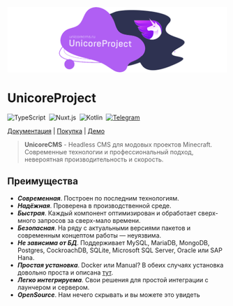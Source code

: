 <img src="https://github.com/UnicoreProject/.github/blob/main/profile/unicoreproject.png?raw=true?v=2" />

# UnicoreProject

<p>
  <img alt="TypeScript" src="https://img.shields.io/badge/-TypeScript-05122A?style=flat&logo=TypeScript"/>&nbsp;
  <img alt="Nuxt.js" src="https://img.shields.io/badge/-Nuxt.js-05122A?style=flat&logo=Nuxt.js"/>&nbsp;
  <img alt="Kotlin" src="https://img.shields.io/badge/-Kotlin-05122A?style=flat&logo=Kotlin&logoColor=FFA518"/>&nbsp;
  <a href="https://t.me/unicore_project"><img alt="Telegram" src="https://img.shields.io/endpoint?style=social&url=https://runkit.io/damiankrawczyk/telegram-badge/branches/master?url=https://t.me/unicore_project"/></a>&nbsp;
</p>
  
<p>
  <a href="https://unicorecms.ru/docs/" target="_blank">Документация</a> |
  <a href="https://unicorecms.ru/buy/" target="_blank">Покупка</a> |
  <a href="https://unicorecms.online/" target="_blank">Демо</a>
</p>

> **UnicoreCMS** - Headless CMS для модовых проектов Minecraft. Современные технологии и профессиональный подход, невероятная производительность и скорость. 

## Преимущества
- ***Современная***. Построен по последним технологиям. 
- ***Надёжная***. Проверена в производственной среде. 
- ***Быстрая***. Каждый компонент оптимизирован и обработает сверх-много запросов за сверх-мало времени. 
- ***Безопасная***. На ряду с актуальными версиями пакетов и современным концептом работы — неуязвима. 
- ***Не зависима от БД***. Поддерживает MySQL, MariaDB, MongoDB, Postgres, CockroachDB, SQLite, Microsoft SQL Server, Oracle или SAP Hana.
- ***Простая установка***. Docker или Manual? В обеих случаях установка довольно проста и описана [тут](unicorecms.ru/docs/install).
- ***Легко интегрируема***. Свои решения для простой интеграции с лаунчером и сервером. 
- ***OpenSource***. Нам нечего скрывать и вы можете это увидеть
